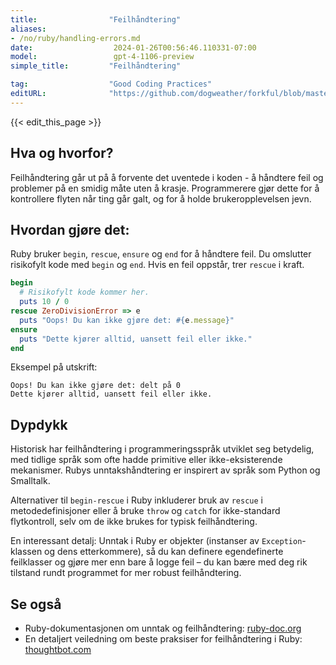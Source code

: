 ```yaml
---
title:                "Feilhåndtering"
aliases:
- /no/ruby/handling-errors.md
date:                  2024-01-26T00:56:46.110331-07:00
model:                 gpt-4-1106-preview
simple_title:         "Feilhåndtering"

tag:                  "Good Coding Practices"
editURL:              "https://github.com/dogweather/forkful/blob/master/content/no/ruby/handling-errors.md"
---
```


{{< edit_this_page >}}

## Hva og hvorfor?

Feilhåndtering går ut på å forvente det uventede i koden - å håndtere feil og problemer på en smidig måte uten å krasje. Programmerere gjør dette for å kontrollere flyten når ting går galt, og for å holde brukeropplevelsen jevn.

## Hvordan gjøre det:

Ruby bruker `begin`, `rescue`, `ensure` og `end` for å håndtere feil. Du omslutter risikofylt kode med `begin` og `end`. Hvis en feil oppstår, trer `rescue` i kraft.

```Ruby
begin
  # Risikofylt kode kommer her.
  puts 10 / 0
rescue ZeroDivisionError => e
  puts "Oops! Du kan ikke gjøre det: #{e.message}"
ensure
  puts "Dette kjører alltid, uansett feil eller ikke."
end
```

Eksempel på utskrift:
```
Oops! Du kan ikke gjøre det: delt på 0
Dette kjører alltid, uansett feil eller ikke.
```

## Dypdykk

Historisk har feilhåndtering i programmeringsspråk utviklet seg betydelig, med tidlige språk som ofte hadde primitive eller ikke-eksisterende mekanismer. Rubys unntakshåndtering er inspirert av språk som Python og Smalltalk.

Alternativer til `begin-rescue` i Ruby inkluderer bruk av `rescue` i metodedefinisjoner eller å bruke `throw` og `catch` for ikke-standard flytkontroll, selv om de ikke brukes for typisk feilhåndtering.

En interessant detalj: Unntak i Ruby er objekter (instanser av `Exception`-klassen og dens etterkommere), så du kan definere egendefinerte feilklasser og gjøre mer enn bare å logge feil – du kan bære med deg rik tilstand rundt programmet for mer robust feilhåndtering.

## Se også

- Ruby-dokumentasjonen om unntak og feilhåndtering: [ruby-doc.org](https://ruby-doc.org/core-3.1.0/doc/syntax/exceptions_rdoc.html)
- En detaljert veiledning om beste praksiser for feilhåndtering i Ruby: [thoughtbot.com](https://thoughtbot.com/blog/rescue-standarderror-not-exception)
